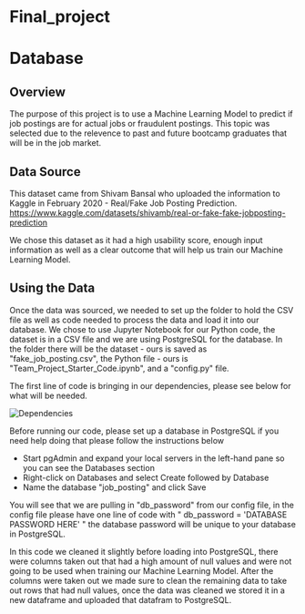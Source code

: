 # Final_project

<!-- vscode-markdown-toc -->

# Database

<!-- vscode-markdown-toc -->

## Overview 

<!-- vscode-markdown-toc -->

The purpose of this project is to use a Machine Learning Model to predict if job postings are for actual jobs or fraudulent postings. This topic was selected due to the relevence to past and future bootcamp graduates that will be in the job market. 

<!-- vscode-markdown-toc -->

## Data Source 

<!-- vscode-markdown-toc -->

This dataset came from Shivam Bansal who uploaded the information to Kaggle in February 2020 - Real/Fake Job Posting Prediction. 
https://www.kaggle.com/datasets/shivamb/real-or-fake-fake-jobposting-prediction

We chose this dataset as it had a high usability score, enough input information as well as a clear outcome that will help us train our Machine Learning Model. 

<!-- vscode-markdown-toc -->

## Using the Data 

<!-- vscode-markdown-toc -->

Once the data was sourced, we needed to set up the folder to hold the CSV file as well as code needed to process the data and load it into our database. We chose to use Jupyter Notebook for our Python code, the dataset is in a CSV file and we are using PostgreSQL for the database. In the folder there will be the dataset - ours is saved as "fake_job_posting.csv", the Python file - ours is "Team_Project_Starter_Code.ipynb", and a "config.py" file. 

The first line of code is bringing in our dependencies, please see below for what will be needed. 

![Dependencies](https://github.com/MiguelMSUB/Final_project/blob/walzfran/segment1/Images/Dependencies.png)

Before running our code, please set up a database in PostgreSQL if you need help doing that please follow the instructions below

* Start pgAdmin and expand your local servers in the left-hand pane so you can see the Databases section
* Right-click on Databases and select Create followed by Database
* Name the database "job_posting" and click Save 

You will see that we are pulling in "db_password" from our config file, in the config file please have one line of code with " db_password = 'DATABASE PASSWORD HERE' " the database password will be unique to your database in PostgreSQL. 

In this code we cleaned it slightly before loading into PostgreSQL, there were columns taken out that had a high amount of null values and were not going to be used when training our Machine Learning Model. After the columns were taken out we made sure to clean the remaining data to take out rows that had null values, once the data was cleaned we stored it in a new dataframe and uploaded that datafram to PostgreSQL. 






